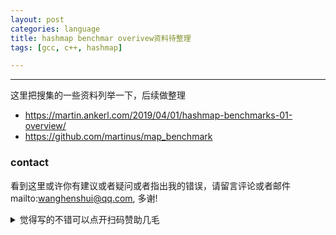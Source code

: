 ```yaml
---
layout: post
categories: language
title: hashmap benchmar overivew资料待整理
tags: [gcc, c++, hashmap]

---
```


  

---

这里把搜集的一些资料列举一下，后续做整理



- <https://martin.ankerl.com/2019/04/01/hashmap-benchmarks-01-overview/>
- <https://github.com/martinus/map_benchmark>

### contact

看到这里或许你有建议或者疑问或者指出我的错误，请留言评论或者邮件mailto:wanghenshui@qq.com, 多谢! 
<details>
<summary>觉得写的不错可以点开扫码赞助几毛</summary>
<img src="https://wanghenshui.github.io/assets/wepay.png" alt="微信转账">
</details>